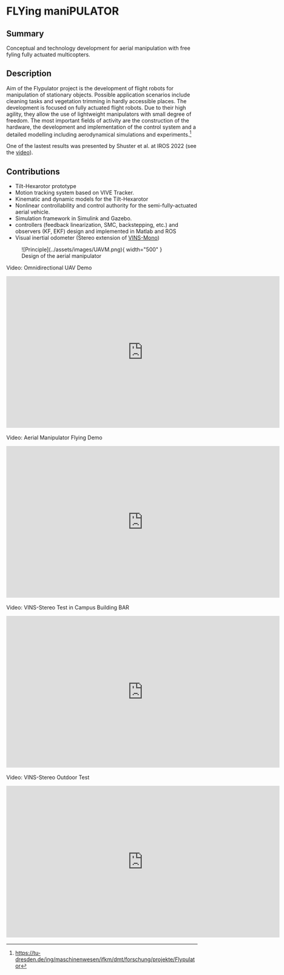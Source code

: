 # FLYing maniPULATOR

## Summary

Conceptual and technology development for aerial manipulation with free fyling fully actuated multicopters.

## Description

Aim of the Flypulator project is the development of flight robots for manipulation of stationary objects. Possible application scenarios include cleaning tasks and vegetation trimming in hardly accessible places. The development is focused on fully actuated flight robots. Due to their high agility, they allow the use of lightweight manipulators with small degree of freedom. The most important fields of activity are the construction of the hardware, the development and implementation of the control system and a detailed modelling including aerodynamical simulations and experiments.[^1]

One of the lastest results was presented by Shuster et al. at IROS 2022 (see the [video](https://www.youtube.com/watch?v=jGJbtuPdbJg)).

<!-- [![IMAGE ALT TEXT HERE](https://img.youtube.com/vi/jGJbtuPdbJg/0.jpg)](https://www.youtube.com/watch?v=jGJbtuPdbJg) -->

## Contributions

- Tilt-Hexarotor prototype
- Motion tracking system based on VIVE Tracker.
- Kinematic and dynamic models for the Tilt-Hexarotor
- Nonlinear controllability and control authority for the semi-fully-actuated aerial vehicle.
- Simulation framework in Simulink and Gazebo.
- controllers (feedback linearization, SMC, backstepping, etc.) and observers (KF, EKF) design and implemented in Matlab and ROS
- Visual inertial odometer (Stereo extension of [VINS-Mono](https://github.com/HKUST-Aerial-Robotics/VINS-Mono))

<figure markdown>
  ![Principle](../assets/images/UAVM.png){ width="500" }
  <figcaption>Design of the aerial manipulator</figcaption>
</figure>

Video: Omnidirectional UAV Demo
<iframe src="https://videocampus.sachsen.de/media/embed?key=418b2f71881b1fe48977a5f8cee0f02a" width="720" height="400" title="Omnidirectional UAV Demo" frameborder="0" allowfullscreen="allowfullscreen"></iframe>

Video: Aerial Manipulator Flying Demo
<iframe src="https://videocampus.sachsen.de/media/embed?key=200930f51ee221d5c920c819827c9eb6" width="720" height="400" title="Aerial Manipulator Flying Demo" frameborder="0" allowfullscreen="allowfullscreen"></iframe>

<!-- <figure markdown>
  ![vio-hohe-str](../assets/images/vins-stereo-hohe-str.gif){ width="500" }
</figure>
<figure markdown>
  ![vio-hohe-str](../assets/images/google-map-vins.png){ width="500" }
  <figcaption>Outdoor demo of VINS-Stereo</figcaption>
</figure> -->

Video: VINS-Stereo Test in Campus Building BAR
<iframe src="https://videocampus.sachsen.de/media/embed?key=efa9785a9ae709a16b00ef891c2ccf9d" width="720" height="400" title="VINS-Stereo BAR test" frameborder="0" allowfullscreen="allowfullscreen"></iframe>

Video: VINS-Stereo Outdoor Test
<iframe src="https://videocampus.sachsen.de/media/embed?key=12a677023514f47eccdde2d47f10641e" width="720" height="400" title="VINS-Stereo outdoor test" frameborder="0" allowfullscreen="allowfullscreen"></iframe>

[^1]: https://tu-dresden.de/ing/maschinenwesen/ifkm/dmt/forschung/projekte/Flypulator
